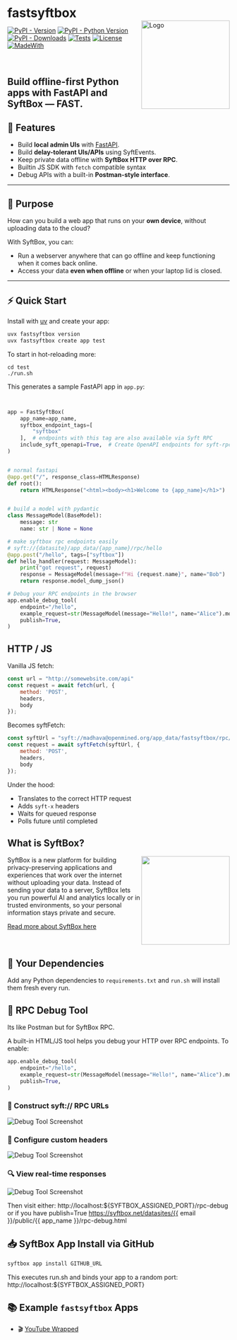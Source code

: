 <h1 style="border: none; margin-bottom: 0;">fastsyftbox</h1>
<a href="https://syftbox.net/" target="_blank">
  <picture>
    <source media="(prefers-color-scheme: dark)" srcset="img/mwsyftbox_white_on.png">
    <img alt="Logo" src="img/mwsyftbox_black_on.png" width="200px" align="right" />
  </picture>
</a>

[![PyPI - Version](https://img.shields.io/pypi/v/fastsyftbox)](https://pypi.org/project/fastsyftbox/)
[![PyPI - Python Version](https://img.shields.io/pypi/pyversions/fastsyftbox)](https://pypi.org/project/fastsyftbox/)
[![PyPI - Downloads](https://img.shields.io/pypi/dm/fastsyftbox)](https://pypi.org/project/fastsyftbox/)
[![Tests](https://github.com/OpenMined/fastsyftbox/actions/workflows/pr-tests.yml/badge.svg)](https://github.com/OpenMined/fastsyftbox/actions/workflows/pr-tests.yml)
[![License](https://img.shields.io/github/license/OpenMined/fastsyftbox)](https://github.com/OpenMined/fastsyftbox/blob/main/LICENSE)
[![MadeWith](https://img.shields.io/badge/MadeWith-SyftBox-blue)](https://syftbox.net/)

<br />

## Build offline-first Python apps with FastAPI and SyftBox — FAST.

## 🚀 Features

- Build **local admin UIs** with [FastAPI](https://fastapi.tiangolo.com/).
- Build **delay-tolerant UIs/APIs** using SyftEvents.
- Keep private data offline with **SyftBox HTTP over RPC**.
- Builtin JS SDK with `fetch` compatible syntax
- Debug APIs with a built-in **Postman-style interface**.

---

## 🔧 Purpose

How can you build a web app that runs on your **own device**, without uploading data to the cloud?

With SyftBox, you can:
- Run a webserver anywhere that can go offline and keep functioning when it comes back online.
- Access your data **even when offline** or when your laptop lid is closed.

---

## ⚡ Quick Start

Install with [uv](https://github.com/astral-sh/uv) and create your app:
```bash
uvx fastsyftbox version
uvx fastsyftbox create app test
```

To start in hot-reloading more:
```
cd test
./run.sh
```

This generates a sample FastAPI app in `app.py`:
```python


app = FastSyftBox(
    app_name=app_name,
    syftbox_endpoint_tags=[
        "syftbox"
    ],  # endpoints with this tag are also available via Syft RPC
    include_syft_openapi=True,  # Create OpenAPI endpoints for syft-rpc routes
)


# normal fastapi
@app.get("/", response_class=HTMLResponse)
def root():
    return HTMLResponse("<html><body><h1>Welcome to {app_name}</h1>")


# build a model with pydantic
class MessageModel(BaseModel):
    message: str
    name: str | None = None

# make syftbox rpc endpoints easily
# syft://{datasite}/app_data/{app_name}/rpc/hello
@app.post("/hello", tags=["syftbox"])
def hello_handler(request: MessageModel):
    print("got request", request)
    response = MessageModel(message=f"Hi {request.name}", name="Bob")
    return response.model_dump_json()

# Debug your RPC endpoints in the browser
app.enable_debug_tool(
    endpoint="/hello",
    example_request=str(MessageModel(message="Hello!", name="Alice").model_dump_json()),
    publish=True,
)
```

## HTTP / JS

Vanilla JS fetch:
```js
const url = "http://somewebsite.com/api"
const request = await fetch(url, {
    method: 'POST',
    headers,
    body
});
```

Becomes syftFetch:
```js
const syftUrl = "syft://madhava@openmined.org/app_data/fastsyftbox/rpc/hello"
const request = await syftFetch(syftUrl, {
    method: 'POST',
    headers,
    body
});
```

Under the hood:
- Translates to the correct HTTP request
- Adds `syft-x` headers
- Waits for queued response
- Polls future until completed


## What is SyftBox?
<a href="https://syftbox.net/" target="_blank"><img src="img/syftbox_icon.png" style="width:200px; max-width: 200px;" align="right" target="_blank" /></a>
SyftBox is a new platform for building privacy-preserving applications and experiences that work over the internet without uploading your data. Instead of sending your data to a server, SyftBox lets you run powerful AI and analytics locally or in trusted environments, so your personal information stays private and secure.

<a href="https://syftbox.net/" target="_blank">Read more about SyftBox here</a>
<div style="clear: both;"></div>

## 🧱 Your Dependencies
Add any Python dependencies to `requirements.txt` and `run.sh` will install them fresh every run.


## 🧪 RPC Debug Tool

Its like Postman but for SyftBox RPC.

A built-in HTML/JS tool helps you debug your HTTP over RPC endpoints.
To enable:

```python
app.enable_debug_tool(
    endpoint="/hello",
    example_request=str(MessageModel(message="Hello!", name="Alice").model_dump_json()),
    publish=True,
)
```

### 🧭 Construct syft:// RPC URLs
![Debug Tool Screenshot](img/debug_1.png)

### 🎯 Configure custom headers
![Debug Tool Screenshot](img/debug_2.png)

### 🔍 View real-time responses
![Debug Tool Screenshot](img/debug_3.png)

Then visit either:
http://localhost:${SYFTBOX_ASSIGNED_PORT}/rpc-debug
or if you have publish=True
https://syftbox.net/datasites/{{ email }}/public/{{ app_name }}/rpc-debug.html


## 📥 SyftBox App Install via GitHub
```bash
syftbox app install GITHUB_URL
```
This executes run.sh and binds your app to a random port:
http://localhost:${SYFTBOX_ASSIGNED_PORT}


## 📚 Example `fastsyftbox` Apps
- 🎬 <a href="https://github.com/madhavajay/youtube-wrapped" target="_blank">YouTube Wrapped</a>
